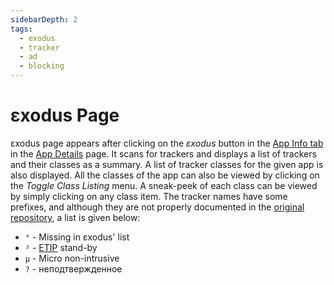 ```yaml
---
sidebarDepth: 2
tags:
  - exodus
  - tracker
  - ad
  - blocking
---
```


# εxodus Page
εxodus page appears after clicking on the _εxodus_ button in the [App Info tab][1] in the [App Details][2] page. It scans for trackers and displays a list of trackers and their classes as a summary. A list of tracker classes for the given app is also displayed. All the classes of the app can also be viewed by clicking on the _Toggle Class Listing_ menu. A sneak-peek of each class can be viewed by simply clicking on any class item. The tracker names have some prefixes, and although they are not properly documented in the [original repository][3], a list is given below:
- `°` - Missing in εxodus' list
- `²` - [ETIP][4] stand-by
- `µ` - Micro non-intrusive
- `?` - неподтвержденное

[1]: ./app-details-page.md#app-info-tab
[2]: ./app-details-page.md
[3]: https://gitlab.com/oF2pks/3xodusprivacy-toolbox
[4]: https://etip.exodus-privacy.eu.org
